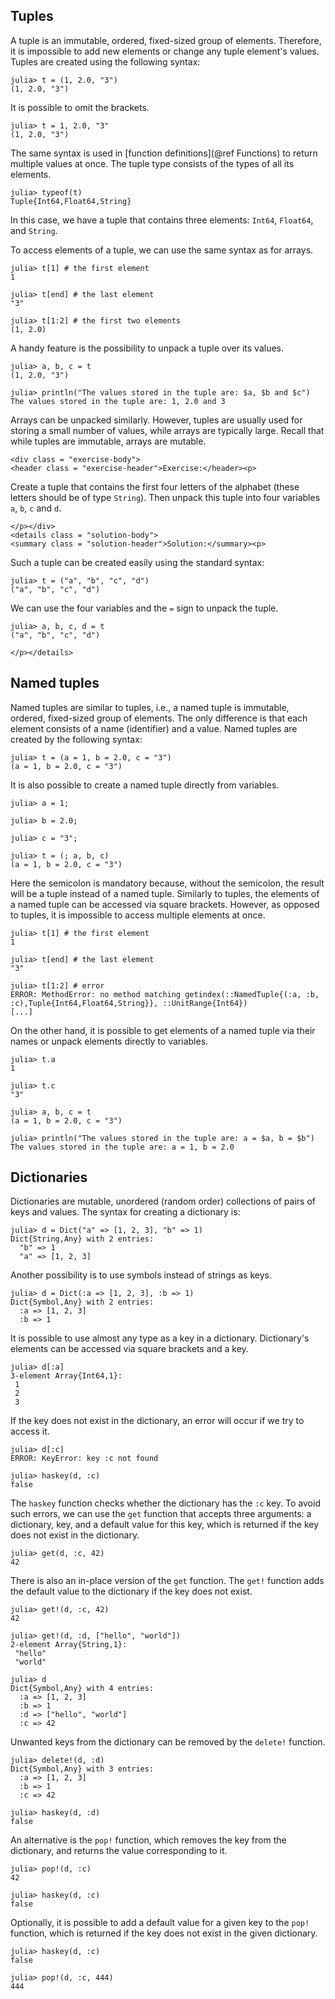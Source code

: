 ## Tuples

A tuple is an immutable, ordered, fixed-sized group of elements. Therefore, it is impossible to add new elements or change any tuple element's values. Tuples are created using the following syntax:

```jldoctest tuples
julia> t = (1, 2.0, "3")
(1, 2.0, "3")
```

It is possible to omit the brackets.

```jldoctest tuples
julia> t = 1, 2.0, "3"
(1, 2.0, "3")
```

The same syntax is used in [function definitions](@ref Functions) to return multiple values at once. The tuple type consists of the types of all its elements.

```jldoctest tuples
julia> typeof(t)
Tuple{Int64,Float64,String}
```

In this case, we have a tuple that contains three elements: `Int64`, `Float64`, and `String`.

To access elements of a tuple, we can use the same syntax as for arrays.

```jldoctest tuples
julia> t[1] # the first element
1

julia> t[end] # the last element
"3"

julia> t[1:2] # the first two elements
(1, 2.0)
```

A handy feature is the possibility to unpack a tuple over its values.

```jldoctest tuples
julia> a, b, c = t
(1, 2.0, "3")

julia> println("The values stored in the tuple are: $a, $b and $c")
The values stored in the tuple are: 1, 2.0 and 3
```

Arrays can be unpacked similarly. However, tuples are usually used for storing a small number of values, while arrays are typically large. Recall that while tuples are immutable, arrays are mutable.

```@raw html
<div class = "exercise-body">
<header class = "exercise-header">Exercise:</header><p>
```

Create a tuple that contains the first four letters of the alphabet (these letters should be of type `String`). Then unpack this tuple into four variables `a`, `b`, `c` and `d`.

```@raw html
</p></div>
<details class = "solution-body">
<summary class = "solution-header">Solution:</summary><p>
```

Such a tuple can be created easily using the standard syntax:

```jldoctest tuples_ex
julia> t = ("a", "b", "c", "d")
("a", "b", "c", "d")
```

We can use the four variables and the `=` sign to unpack the tuple.

```jldoctest tuples_ex
julia> a, b, c, d = t
("a", "b", "c", "d")
```

```@raw html
</p></details>
```

## Named tuples

Named tuples are similar to tuples, i.e., a named tuple is immutable, ordered, fixed-sized group of elements. The only difference is that each element consists of a name (identifier) and a value. Named tuples are created by the following syntax:

```jldoctest named_tuples
julia> t = (a = 1, b = 2.0, c = "3")
(a = 1, b = 2.0, c = "3")
```

It is also possible to create a named tuple directly from variables.

```jldoctest named_tuples
julia> a = 1;

julia> b = 2.0;

julia> c = "3";

julia> t = (; a, b, c)
(a = 1, b = 2.0, c = "3")
```

Here the semicolon is mandatory because, without the semicolon, the result will be a tuple instead of a named tuple. Similarly to tuples, the elements of a named tuple can be accessed via square brackets. However, as opposed to tuples, it is impossible to access multiple elements at once.

```jldoctest named_tuples
julia> t[1] # the first element
1

julia> t[end] # the last element
"3"

julia> t[1:2] # error
ERROR: MethodError: no method matching getindex(::NamedTuple{(:a, :b, :c),Tuple{Int64,Float64,String}}, ::UnitRange{Int64})
[...]
```

On the other hand, it is possible to get elements of a named tuple via their names or unpack elements directly to variables.

```jldoctest named_tuples
julia> t.a
1

julia> t.c
"3"

julia> a, b, c = t
(a = 1, b = 2.0, c = "3")

julia> println("The values stored in the tuple are: a = $a, b = $b")
The values stored in the tuple are: a = 1, b = 2.0
```

## Dictionaries

Dictionaries are mutable, unordered (random order) collections of pairs of keys and values. The syntax for creating a dictionary is:

```jldoctest dicts
julia> d = Dict("a" => [1, 2, 3], "b" => 1)
Dict{String,Any} with 2 entries:
  "b" => 1
  "a" => [1, 2, 3]
```

Another possibility is to use symbols instead of strings as keys.

```jldoctest dicts
julia> d = Dict(:a => [1, 2, 3], :b => 1)
Dict{Symbol,Any} with 2 entries:
  :a => [1, 2, 3]
  :b => 1
```

It is possible to use almost any type as a key in a dictionary. Dictionary's elements can be accessed via square brackets and a key.

```jldoctest dicts
julia> d[:a]
3-element Array{Int64,1}:
 1
 2
 3
```

If the key does not exist in the dictionary, an error will occur if we try to access it.

```jldoctest dicts
julia> d[:c]
ERROR: KeyError: key :c not found

julia> haskey(d, :c)
false
```

The `haskey` function checks whether the dictionary has the `:c` key. To avoid such errors, we can use the `get` function that accepts three arguments: a dictionary, key, and a default value for this key, which is returned if the key does not exist in the dictionary.

```jldoctest dicts
julia> get(d, :c, 42)
42
```

There is also an in-place version of the `get` function. The `get!` function adds the default value to the dictionary if the key does not exist.

```jldoctest dicts
julia> get!(d, :c, 42)
42

julia> get!(d, :d, ["hello", "world"])
2-element Array{String,1}:
 "hello"
 "world"

julia> d
Dict{Symbol,Any} with 4 entries:
  :a => [1, 2, 3]
  :b => 1
  :d => ["hello", "world"]
  :c => 42
```

Unwanted keys from the dictionary can be removed by the `delete!` function.

```jldoctest dicts
julia> delete!(d, :d)
Dict{Symbol,Any} with 3 entries:
  :a => [1, 2, 3]
  :b => 1
  :c => 42

julia> haskey(d, :d)
false
```

An alternative is the `pop!` function, which removes the key from the dictionary, and returns the value corresponding to it.

```jldoctest dicts
julia> pop!(d, :c)
42

julia> haskey(d, :c)
false
```

Optionally, it is possible to add a default value for a given key to the `pop!` function, which is returned if the key does not exist in the given dictionary.

```jldoctest dicts
julia> haskey(d, :c)
false

julia> pop!(d, :c, 444)
444
```
